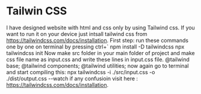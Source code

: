 # Tailwin CSS
I have designed website with html and css only by using Tailwind css. 
If you want to run it on your device just intsall tailwind css from https://tailwindcss.com/docs/installation.
First step: run these commands one by one on terminal by pressing ctrl+`
  npm install -D tailwindcss
  npx tailwindcss init
Now make src folder in your main folder of project and make css file name as input.css and write these lines in input.css file.
@tailwind base;
@tailwind components;
@tailwind utilities;
now again go to terminal and start compiling this:
npx tailwindcss -i ./src/input.css -o ./dist/output.css --watch
if any confusioin visit here :  https://tailwindcss.com/docs/installation.
